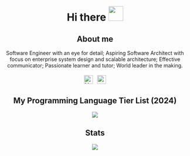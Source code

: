 <div align="center">
  <h1>Hi there <img src="https://media.giphy.com/media/hvRJCLFzcasrR4ia7z/giphy.gif" width="40"></h1>
  <h2>About me</h2>
  <div>
    <p>Software Engineer with an eye for detail; Aspiring Software Architect with focus on enterprise system design and scalable architecture; Effective communicator; Passionate learner and tutor; World leader in the making.</p>
    <p>
  </div>
  <div>
    <a href="https://www.linkedin.com/in/adib-farrasy" style="padding:4px"><img height="24" src="https://img.shields.io/badge/LinkedIn-blue?style=for-the-badge&logo=linkedin&logoColor=white" alt="LinkedIn Badge"></a>
    <img height="24" style="padding: 4px" src="https://komarev.com/ghpvc/?username=adibfarrasy&style=flat-square&color=blue" alt="">
  </div>
  
  <h2>My Programming Language Tier List (2024)</h2>
  <img src="https://github.com/adibfarrasy/adibfarrasy/assets/28698955/3af68640-9b8a-4deb-9100-4daf75a3dd77">

  <h2>Stats</h2>
  <img src="https://github-readme-stats.vercel.app/api/top-langs/?username=adibfarrasy&layout=compact&theme=transparent&hide=jupyter%20notebook&card_width=500">
</div>
